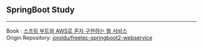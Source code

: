 SpringBoot Study
-

---
Book : [스프링 부트와 AWS로 혼자 구현하는 웹 서비스](http://www.yes24.com/Product/Goods/83849117) \
Origin Repository: [jojoldu/freelec-springboot2-webservice
](https://github.com/jojoldu/freelec-springboot2-webservice)